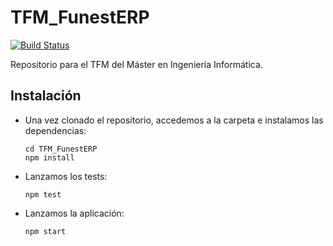 # TFM_FunestERP

[![Build Status](https://travis-ci.com/luiisgallego/TFM_FunestERP.svg?branch=master)](https://travis-ci.com/luiisgallego/TFM_FunestERP)

Repositorio para el TFM del Máster en Ingeniería Informática.

## Instalación

- Una vez clonado el repositorio, accedemos a la carpeta e instalamos las dependencias:
    ~~~~
    cd TFM_FunestERP
    npm install
    ~~~~
- Lanzamos los tests:
    ~~~
    npm test
    ~~~~
- Lanzamos la aplicación:
    ~~~
    npm start
    ~~~~

